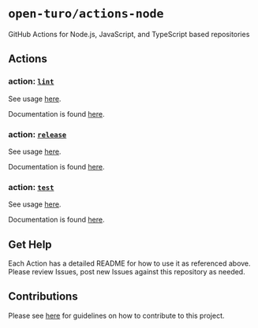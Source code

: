 # `open-turo/actions-node`

GitHub Actions for Node.js, JavaScript, and TypeScript based repositories

## Actions

### action: [`lint`](./lint)

See usage [here](./lint/README.md#usage).

Documentation is found [here](./lint/README.md).

### action: [`release`](./release)

See usage [here](./release/README.md#usage).

Documentation is found [here](./release/README.md).

### action: [`test`](./test)

See usage [here](./test/README.md#usage).

Documentation is found [here](./test/README.md).

## Get Help

Each Action has a detailed README for how to use it as referenced above. Please review Issues, post new Issues against this repository as needed.

## Contributions

Please see [here](https://github.com/open-turo/contributions) for guidelines on how to contribute to this project.
